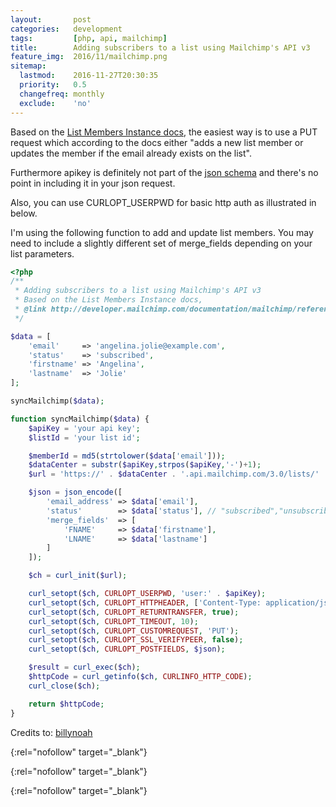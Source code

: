 ```yaml
---
layout:       post
categories:   development
tags:         [php, api, mailchimp]
title:        Adding subscribers to a list using Mailchimp's API v3
feature_img:  2016/11/mailchimp.png
sitemap:
  lastmod:    2016-11-27T20:30:35
  priority:   0.5
  changefreq: monthly
  exclude:    'no'
---
```


Based on the [List Members Instance docs][0], the easiest way is to use a PUT request which according to the docs either "adds a new list member or updates the member if the email already exists on the list".

Furthermore apikey is definitely not part of the [json schema][1] and there's no point in including it in your json request.

Also, you can use CURLOPT_USERPWD for basic http auth as illustrated in below.

I'm using the following function to add and update list members. You may need to include a slightly different set of merge_fields depending on your list parameters.

```php
<?php
/**
 * Adding subscribers to a list using Mailchimp's API v3
 * Based on the List Members Instance docs,
 * @link http://developer.mailchimp.com/documentation/mailchimp/reference/lists/members/
 */

$data = [
    'email'     => 'angelina.jolie@example.com',
    'status'    => 'subscribed',
    'firstname' => 'Angelina',
    'lastname'  => 'Jolie'
];

syncMailchimp($data);

function syncMailchimp($data) {
    $apiKey = 'your api key';
    $listId = 'your list id';

    $memberId = md5(strtolower($data['email']));
    $dataCenter = substr($apiKey,strpos($apiKey,'-')+1);
    $url = 'https://' . $dataCenter . '.api.mailchimp.com/3.0/lists/' . $listId . '/members/' . $memberId;

    $json = json_encode([
        'email_address' => $data['email'],
        'status'        => $data['status'], // "subscribed","unsubscribed","cleaned","pending"
        'merge_fields'  => [
            'FNAME'     => $data['firstname'],
            'LNAME'     => $data['lastname']
        ]
    ]);

    $ch = curl_init($url);

    curl_setopt($ch, CURLOPT_USERPWD, 'user:' . $apiKey);
    curl_setopt($ch, CURLOPT_HTTPHEADER, ['Content-Type: application/json']);
    curl_setopt($ch, CURLOPT_RETURNTRANSFER, true);
    curl_setopt($ch, CURLOPT_TIMEOUT, 10);
    curl_setopt($ch, CURLOPT_CUSTOMREQUEST, 'PUT');
    curl_setopt($ch, CURLOPT_SSL_VERIFYPEER, false);
    curl_setopt($ch, CURLOPT_POSTFIELDS, $json);                                                                                                                 

    $result = curl_exec($ch);
    $httpCode = curl_getinfo($ch, CURLINFO_HTTP_CODE);
    curl_close($ch);

    return $httpCode;
}
```
Credits to: [billynoah][2]

[0]: http://kb.mailchimp.com/api/resources/lists/members/lists-members-instance
{:rel="nofollow" target="_blank"}

[1]: https://us9.api.mailchimp.com/schema/3.0/Lists/Members/Instance.json
{:rel="nofollow" target="_blank"}

[2]: http://stackoverflow.com/users/1767412/billynoah
{:rel="nofollow" target="_blank"}